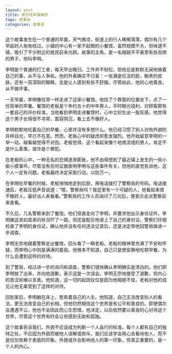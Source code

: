 ```yaml
---
layout: post
title: 男子吃早餐被抓
tags: 故事会
categories: 故事会
---
```


这个故事发生在一个普通的早晨，天气微凉，街道上的行人稀稀落落，偶尔有几个早起的人匆匆经过。小镇的中心有一家不起眼的小餐馆，虽然规模不大，但味道不错，吸引了不少附近的居民前来光顾。故事的主角，是一名相貌平平甚至有些丑陋的男子，他叫李明。

李明是个普通的打工者，每天早出晚归，工作并不轻松，但他总是默默无闻地做着自己的事，从不与人争执。他的外表确实不讨喜：一张满是坑洼的脸，黝黑的皮肤，还有一双深陷的眼睛，总是让人感到有些不舒服。尽管如此，他的心地善良，从不做坏事。

一天早晨，李明像往常一样走进了这家小餐馆。他找了个靠窗的位置坐下，点了一份简单的早餐。餐馆的老板是个年约五十的中年男人，平时眼光锐利，对顾客颇有一套自己的评价标准。当他看到李明走进餐馆时，心中立刻生出一股反感。他觉得这个男子长得很不寻常，面容阴沉，看上去不像好人。

李明默默地吃着自己的早餐，心里并没有多想什么。他已经习惯了别人对他外貌的异样目光，早已不在意。然而，老板心中的疑虑却愈发强烈。他开始留意李明的一举一动，越看越觉得不对劲。老板觉得，这个看起来像个地痞流氓的男人，肯定不是什么善类，或许是个罪犯。

在老板的心中，一种无名的恐惧逐渐膨胀，他不由得想到了最近镇上发生的一些小偷小摸事件。尽管没有任何证据表明李明与这些事件有关，但他的直觉告诉他，这个人一定有问题。老板最终决定采取行动，以防万一。

在李明吃早餐的时候，老板悄悄地走到后厨，用电话拨打了警察局的号码。电话接通后，老板压低声音说道：“喂，警察局吗？我这里有一个可疑的人，他看起来很不像好人，最好派人来看看。”警察局的工作人员询问了几句后，便表示会派警察前来查看。

不久后，几名警察来到了餐馆。他们径直走向了李明，并要求他出示身份证件。李明被这突如其来的状况吓了一跳，但还是配合地递上了自己的身份证。警察们仔细检查了李明的身份证，确认他并没有任何违法记录后，还是决定带他回警局做进一步调查。

李明无奈地跟着警察走出餐馆，回头看了一眼老板。老板的眼神里充满了不安和怀疑，而李明心中则是满满的委屈。他根本不知道，自己只是想安静地吃顿早餐，为什么会遭到这样的对待。

到了警局，经过进一步的询问和调查，警察们很快确认李明确实是清白的。他们把李明放了出来，并向他道歉，表示这是一次误会。李明无奈地接受了道歉，但内心的苦涩却难以言表。他知道，这一切的起因仅仅是因为他相貌不佳，老板对他的成见让他无辜受到了这样的对待。

回到家后，李明躺在床上，思索着自己的人生。他知道，自己无法改变别人的看法，更无法改变自己的长相，但他仍然相信这个世界是有公平和善良的。即使偶尔会遭遇不公，他也不会因此而心生怨恨。他决定，以后依然要以善良的心对待这个世界，尽管这个世界有时会让他感到无助和孤独。

这个故事告诉我们，外貌不应该成为判断一个人品行的标准。每个人都有自己的独特之处，不应因为外貌而被他人误解或排斥。我们应该学会用心去看待他人，而不是仅仅依赖于表面的印象。外貌或许会影响他人的第一印象，但真正重要的，是一个人的内心。